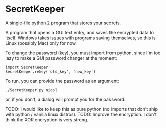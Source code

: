 # SecretKeeper
A single-file python 2 program that stores your secrets.

A program that opens a GUI text entry, and saves the encrypted data to itself. Windows takes issues with programs saving themselves, so this is Linux (possibly Mac) only for now.

To change the password (key), you must import from python, since I'm too lazy to make a GUI password changer at the moment:

    import SecretKeeper
    SecretKeeper.rekey('old_key', 'new_key')

To run, you can provide the password as an argument:

    ./SecretKeeper.py nicol

or, if you don't, a dialog will prompt you for the password.

TODO: I would like to keep this as pure python (no imports that don't ship with python / vanilla linux distros).
TODO: Improve the encryption. I don't think the XOR encryption is very strong.
